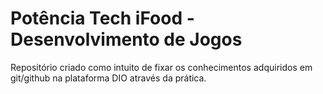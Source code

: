 # Potência Tech iFood - Desenvolvimento de Jogos
Repositório criado como intuito de fixar os conhecimentos adquiridos em git/github na plataforma DIO através da prática. 
